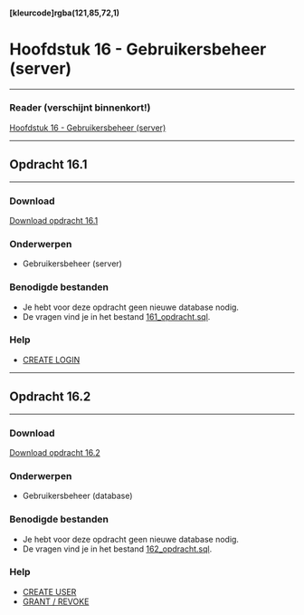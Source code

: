 #### [kleurcode]rgba(121,85,72,1)

# Hoofdstuk 16 - Gebruikersbeheer (server)
---
### Reader (verschijnt binnenkort!)
<a href="" target="_blank">Hoofdstuk 16 - Gebruikersbeheer (server)</a>

---
## Opdracht 16.1
---

### Download
<a href="https://elo.kw1c.nl/CMS/Studie/811%20ICT-Academie/811%20VakkenInhoud/%5BB.26%20SQL%5D%20SQL%20%20Databases/25187%20%C2%A0%20Applicatie-%20en%20mediaontwikkelaar/Periode%2007/Productie/02.%20Opdrachten/Hoofdstuk%2016/Opdracht%2016.1.pdf" target="_blank">Download opdracht 16.1</a>

### Onderwerpen
*   Gebruikersbeheer (server)

### Benodigde bestanden
*   Je hebt voor deze opdracht geen nieuwe database nodig.
*	De vragen vind je in het bestand <a href="https://elo.kw1c.nl/CMS/Studie/811%20ICT-Academie/811%20VakkenInhoud/%5BB.26%20SQL%5D%20SQL%20%20Databases/25187%20%C2%A0%20Applicatie-%20en%20mediaontwikkelaar/Periode%2007/Productie/02.%20Opdrachten/Hoofdstuk%2016/161_opdracht.sql" target="_blank">161_opdracht.sql</a>.

### Help
*   <a href="https://www.techonthenet.com/sql_server/users/create_login.php" target="_blank">CREATE LOGIN</a>

---
## Opdracht 16.2
---

### Download
<a href="https://elo.kw1c.nl/CMS/Studie/811%20ICT-Academie/811%20VakkenInhoud/%5BB.26%20SQL%5D%20SQL%20%20Databases/25187%20%C2%A0%20Applicatie-%20en%20mediaontwikkelaar/Periode%2007/Productie/02.%20Opdrachten/Hoofdstuk%2016/Opdracht%2016.2.pdf" target="_blank">Download opdracht 16.2</a>

### Onderwerpen
*   Gebruikersbeheer (database)

### Benodigde bestanden
*   Je hebt voor deze opdracht geen nieuwe database nodig.
*	De vragen vind je in het bestand <a href="https://elo.kw1c.nl/CMS/Studie/811%20ICT-Academie/811%20VakkenInhoud/%5BB.26%20SQL%5D%20SQL%20%20Databases/25187%20%C2%A0%20Applicatie-%20en%20mediaontwikkelaar/Periode%2007/Productie/02.%20Opdrachten/Hoofdstuk%2016/162_opdracht.sql" target="_blank">162_opdracht.sql</a>.

### Help
*   <a href="https://www.techonthenet.com/sql_server/users/create_user.php" target="_blank">CREATE USER</a>
*   <a href="https://www.techonthenet.com/sql_server/grant_revoke.php" target="_blank">GRANT / REVOKE</a>

